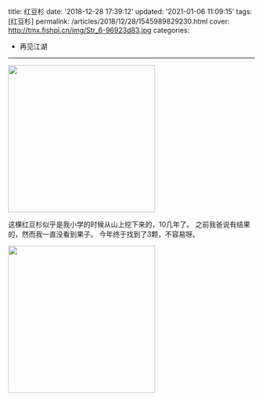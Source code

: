 title: 红豆杉
date: '2018-12-28 17:39:12'
updated: '2021-01-06 11:09:15'
tags: [红豆杉]
permalink: /articles/2018/12/28/1545989829230.html
cover: http://tmx.fishpi.cn/img/Str_6-96923d83.jpg
categories: 
- 再见江湖
---

<img src="http://tmx.fishpi.cn/img/Str_6-96923d83.jpg" width="300"/>

这棵红豆杉似乎是我小学的时候从山上挖下来的，10几年了。
之前我爸说有结果的，然而我一直没看到果子。
今年终于找到了3颗，不容易呀。

<img src="http://tmx.fishpi.cn/img/nrp_7-a5520dfe.jpg" width="300"/>


